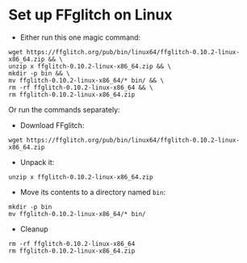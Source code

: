 Set up FFglitch on Linux
========================

- Either run this one magic command:
```
wget https://ffglitch.org/pub/bin/linux64/ffglitch-0.10.2-linux-x86_64.zip && \
unzip x ffglitch-0.10.2-linux-x86_64.zip && \
mkdir -p bin && \
mv ffglitch-0.10.2-linux-x86_64/* bin/ && \
rm -rf ffglitch-0.10.2-linux-x86_64 && \
rm ffglitch-0.10.2-linux-x86_64.zip
```

Or run the commands separately:
- Download FFglitch:
```
wget https://ffglitch.org/pub/bin/linux64/ffglitch-0.10.2-linux-x86_64.zip
```
- Unpack it:
```
unzip x ffglitch-0.10.2-linux-x86_64.zip
```
- Move its contents to a directory named `bin`:
```
mkdir -p bin
mv ffglitch-0.10.2-linux-x86_64/* bin/
```
- Cleanup
```
rm -rf ffglitch-0.10.2-linux-x86_64
rm ffglitch-0.10.2-linux-x86_64.zip
```
